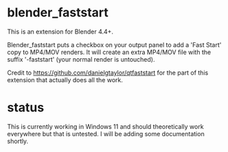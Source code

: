 # blender_faststart
This is an extension for Blender 4.4+. 

Blender_faststart puts a checkbox on your output panel to add a 'Fast Start' copy to MP4/MOV renders. It will create an extra MP4/MOV file with the suffix '-faststart' (your normal render is untouched).

Credit to https://github.com/danielgtaylor/qtfaststart for the part of this extension that actually does all the work.

 # status
 This is currently working in Windows 11 and should theoretically work everywhere but that is untested.  I will be adding some documentation shortly.